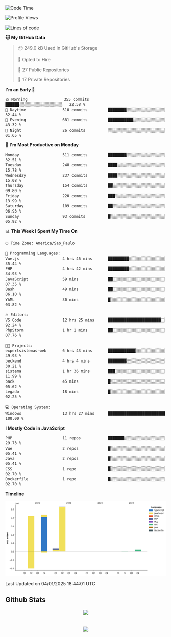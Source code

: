  
<!--START_SECTION:waka-->
![Code Time](http://img.shields.io/badge/Code%20Time-1%2C735%20hrs%208%20mins-blue)

![Profile Views](http://img.shields.io/badge/Profile%20Views-0-blue)

![Lines of code](https://img.shields.io/badge/From%20Hello%20World%20I%27ve%20Written-7.2%20million%20lines%20of%20code-blue)

**🐱 My GitHub Data** 

> 📦 249.0 kB Used in GitHub's Storage 
 > 
> 💼 Opted to Hire
 > 
> 📜 27 Public Repositories 
 > 
> 🔑 17 Private Repositories 
 > 
**I'm an Early 🐤** 

```text
🌞 Morning                355 commits         ██████░░░░░░░░░░░░░░░░░░░   22.58 % 
🌆 Daytime                510 commits         ████████░░░░░░░░░░░░░░░░░   32.44 % 
🌃 Evening                681 commits         ███████████░░░░░░░░░░░░░░   43.32 % 
🌙 Night                  26 commits          ░░░░░░░░░░░░░░░░░░░░░░░░░   01.65 % 
```
📅 **I'm Most Productive on Monday** 

```text
Monday                   511 commits         ████████░░░░░░░░░░░░░░░░░   32.51 % 
Tuesday                  248 commits         ████░░░░░░░░░░░░░░░░░░░░░   15.78 % 
Wednesday                237 commits         ████░░░░░░░░░░░░░░░░░░░░░   15.08 % 
Thursday                 154 commits         ██░░░░░░░░░░░░░░░░░░░░░░░   09.80 % 
Friday                   220 commits         ███░░░░░░░░░░░░░░░░░░░░░░   13.99 % 
Saturday                 109 commits         ██░░░░░░░░░░░░░░░░░░░░░░░   06.93 % 
Sunday                   93 commits          █░░░░░░░░░░░░░░░░░░░░░░░░   05.92 % 
```


📊 **This Week I Spent My Time On** 

```text
🕑︎ Time Zone: America/Sao_Paulo

💬 Programming Languages: 
Vue.js                   4 hrs 46 mins       █████████░░░░░░░░░░░░░░░░   35.44 % 
PHP                      4 hrs 42 mins       █████████░░░░░░░░░░░░░░░░   34.93 % 
JavaScript               59 mins             ██░░░░░░░░░░░░░░░░░░░░░░░   07.35 % 
Bash                     49 mins             ██░░░░░░░░░░░░░░░░░░░░░░░   06.10 % 
YAML                     30 mins             █░░░░░░░░░░░░░░░░░░░░░░░░   03.82 % 

🔥 Editors: 
VS Code                  12 hrs 25 mins      ███████████████████████░░   92.24 % 
PhpStorm                 1 hr 2 mins         ██░░░░░░░░░░░░░░░░░░░░░░░   07.76 % 

🐱‍💻 Projects: 
expertsistemas-web       6 hrs 43 mins       ████████████░░░░░░░░░░░░░   49.93 % 
beckend                  4 hrs 4 mins        ████████░░░░░░░░░░░░░░░░░   30.21 % 
sistema                  1 hr 36 mins        ███░░░░░░░░░░░░░░░░░░░░░░   11.99 % 
back                     45 mins             █░░░░░░░░░░░░░░░░░░░░░░░░   05.62 % 
Legado                   18 mins             █░░░░░░░░░░░░░░░░░░░░░░░░   02.25 % 

💻 Operating System: 
Windows                  13 hrs 27 mins      █████████████████████████   100.00 % 
```

**I Mostly Code in JavaScript** 

```text
PHP                      11 repos            ███████░░░░░░░░░░░░░░░░░░   29.73 % 
Vue                      2 repos             █░░░░░░░░░░░░░░░░░░░░░░░░   05.41 % 
Java                     2 repos             █░░░░░░░░░░░░░░░░░░░░░░░░   05.41 % 
CSS                      1 repo              █░░░░░░░░░░░░░░░░░░░░░░░░   02.70 % 
Dockerfile               1 repo              █░░░░░░░░░░░░░░░░░░░░░░░░   02.70 % 
```



**Timeline**

![Lines of Code chart](https://raw.githubusercontent.com/MaueDev/MaueDev/main/assets/bar_graph.png)


 Last Updated on 04/01/2025 18:44:01 UTC
<!--END_SECTION:waka-->

## Github Stats  
<div align="center"><img src="https://github-readme-stats.vercel.app/api/top-langs/?username=MaueDev&hide_border=true&layout=compact" align="center" /></div>  

<br/>  

<br/>  

<div align="center">
<img src="https://komarev.com/ghpvc/?username=MaueDev&&style=flat-square" align="center" />
</div>  
  
